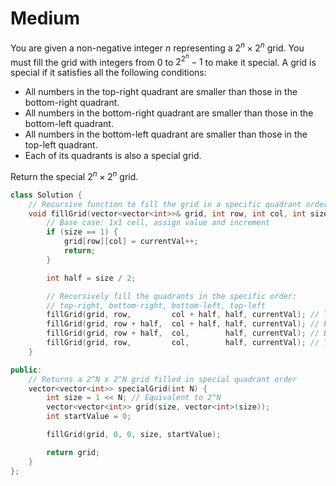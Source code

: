 # Medium

You are given a non-negative integer $n$ representing a $2^n \times 2^n$ grid. You must fill the grid with integers from 0 to $2^{2^n} - 1$ to make it special. A grid is special if it satisfies all the following conditions:

- All numbers in the top-right quadrant are smaller than those in the bottom-right quadrant.
- All numbers in the bottom-right quadrant are smaller than those in the bottom-left quadrant.
- All numbers in the bottom-left quadrant are smaller than those in the top-left quadrant.
- Each of its quadrants is also a special grid.

Return the special $2^n \times 2^n$ grid.

```cpp
class Solution {
    // Recursive function to fill the grid in a specific quadrant order
    void fillGrid(vector<vector<int>>& grid, int row, int col, int size, int& currentVal) {
        // Base case: 1x1 cell, assign value and increment
        if (size == 1) {
            grid[row][col] = currentVal++;
            return;
        }

        int half = size / 2;

        // Recursively fill the quadrants in the specific order:
        // top-right, bottom-right, bottom-left, top-left
        fillGrid(grid, row,         col + half, half, currentVal); // Top-right
        fillGrid(grid, row + half,  col + half, half, currentVal); // Bottom-right
        fillGrid(grid, row + half,  col,        half, currentVal); // Bottom-left
        fillGrid(grid, row,         col,        half, currentVal); // Top-left
    }

public:
    // Returns a 2^N x 2^N grid filled in special quadrant order
    vector<vector<int>> specialGrid(int N) {
        int size = 1 << N; // Equivalent to 2^N
        vector<vector<int>> grid(size, vector<int>(size));
        int startValue = 0;

        fillGrid(grid, 0, 0, size, startValue);

        return grid;
    }
};
```
